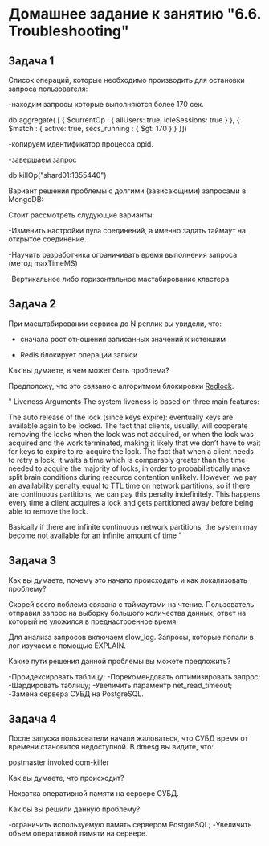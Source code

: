 # Домашнее задание к занятию "6.6. Troubleshooting"

## Задача 1

Список операций, которые необходимо производить для остановки запроса пользователя:

-находим запросы которые выполняются более 170 сек.

db.aggregate( [
   { $currentOp : { allUsers: true, idleSessions: true } },
   { $match : { active: true, secs_running : { $gt: 170 } } }])

-копируем идентификатор процесса opid.

-завершаем запрос

db.killOp("shard01:1355440")


Вариант решения проблемы с долгими (зависающими) запросами в MongoDB:

Стоит рассмотреть слудующие варианты:

-Изменить настройки пула соединений, а именно задать таймаут на открытое соединение.

-Научить разработчика ограничивать время выполнения запроса (метод maxTimeMS)

-Вертикальное либо горизонтальное мастабирование кластера

## Задача 2

При масштабировании сервиса до N реплик вы увидели, что:

- сначала рост отношения записанных значений к истекшим

- Redis блокирует операции записи

Как вы думаете, в чем может быть проблема?

Предположу, что это связано с алгоритмом блокировки [Redlock](https://redis.io/docs/reference/patterns/distributed-locks/). 

"
Liveness Arguments
The system liveness is based on three main features:

The auto release of the lock (since keys expire): eventually keys are available again to be locked.
The fact that clients, usually, will cooperate removing the locks when the lock was not acquired, or when the lock was acquired and the work terminated, making it likely that we don’t have to wait for keys to expire to re-acquire the lock.
The fact that when a client needs to retry a lock, it waits a time which is comparably greater than the time needed to acquire the majority of locks, in order to probabilistically make split brain conditions during resource contention unlikely.
However, we pay an availability penalty equal to TTL time on network partitions, so if there are continuous partitions, we can pay this penalty indefinitely. This happens every time a client acquires a lock and gets partitioned away before being able to remove the lock.

Basically if there are infinite continuous network partitions, the system may become not available for an infinite amount of time
"

## Задача 3

Как вы думаете, почему это начало происходить и как локализовать проблему?

Скорей всего поблема связана с таймаутами на чтение. Пользователь отправил запрос на выборку большого количества данных, ответ на который не уложился в преднастроенное время.

Для анализа запросов включаем slow_log. Запросы, которые попали в лог изучаем с помощью EXPLAIN.

Какие пути решения данной проблемы вы можете предложить?

-Проидексировать таблицу;
-Порекомендовать оптимизировать запрос;
-Шардировать таблицу;
-Увеличить параментр net_read_timeout;
-Замена сервера СУБД на PostgreSQL.

## Задача 4

После запуска пользователи начали жаловаться, что СУБД время от времени становится недоступной. В dmesg вы видите, что:

postmaster invoked oom-killer

Как вы думаете, что происходит?

Нехватка оперативной памяти на сервере СУБД.

Как бы вы решили данную проблему?

-ограничить используемую память сервером PostgreSQL;
-Увеличить объем оперативной памяти на сервере.
